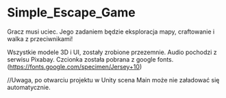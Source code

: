 # Simple_Escape_Game
Gracz musi uciec. Jego zadaniem będzie eksploracja mapy, craftowanie i walka z przeciwnikami! 

Wszystkie modele 3D i UI, zostały zrobione przezemnie. 
Audio pochodzi z serwisu Pixabay.
Czcionka została pobrana z google fonts. (https://fonts.google.com/specimen/Jersey+10)

//Uwaga, po otwarciu projektu w Unity scena Main może nie załadować się automatycznie.
